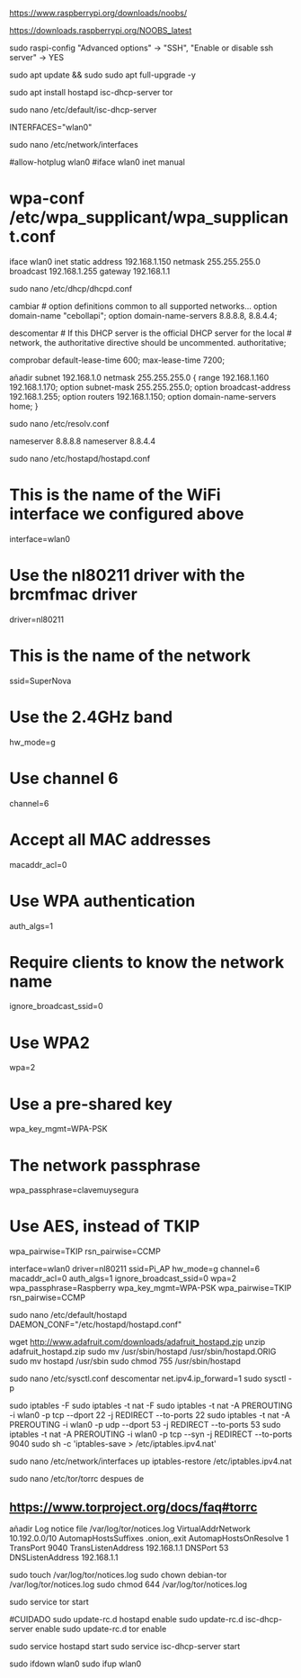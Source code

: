 https://www.raspberrypi.org/downloads/noobs/

https://downloads.raspberrypi.org/NOOBS_latest



sudo raspi-config
"Advanced options" -> "SSH", "Enable or disable ssh server" -> YES


sudo apt update && sudo sudo apt full-upgrade -y

sudo apt install hostapd isc-dhcp-server tor

sudo nano /etc/default/isc-dhcp-server

  INTERFACES="wlan0"

sudo nano /etc/network/interfaces

#allow-hotplug wlan0
#iface wlan0 inet manual
#    wpa-conf /etc/wpa_supplicant/wpa_supplicant.conf

iface wlan0 inet static
    address 192.168.1.150
    netmask 255.255.255.0
    broadcast 192.168.1.255
    gateway 192.168.1.1

sudo nano /etc/dhcp/dhcpd.conf

  cambiar
    # option definitions common to all supported networks...
    option domain-name "cebollapi";
    option domain-name-servers 8.8.8.8, 8.8.4.4;

  descomentar
    # If this DHCP server is the official DHCP server for the local
    # network, the authoritative directive should be uncommented.
    authoritative;

  comprobar
    default-lease-time 600;
    max-lease-time 7200;

  añadir
    subnet 192.168.1.0 netmask 255.255.255.0 {
      range 192.168.1.160 192.168.1.170;
      option subnet-mask 255.255.255.0;
      option broadcast-address 192.168.1.255;
      option routers 192.168.1.150;
      option domain-name-servers home;
    }

sudo nano /etc/resolv.conf

nameserver 8.8.8.8
nameserver 8.8.4.4

sudo nano /etc/hostapd/hostapd.conf

# This is the name of the WiFi interface we configured above
interface=wlan0
# Use the nl80211 driver with the brcmfmac driver
driver=nl80211
# This is the name of the network
ssid=SuperNova
# Use the 2.4GHz band
hw_mode=g
# Use channel 6
channel=6
# Accept all MAC addresses
macaddr_acl=0
# Use WPA authentication
auth_algs=1
# Require clients to know the network name
ignore_broadcast_ssid=0
# Use WPA2
wpa=2
# Use a pre-shared key
wpa_key_mgmt=WPA-PSK
# The network passphrase
wpa_passphrase=clavemuysegura
# Use AES, instead of TKIP
wpa_pairwise=TKIP
rsn_pairwise=CCMP

interface=wlan0
driver=nl80211
ssid=Pi_AP
hw_mode=g
channel=6
macaddr_acl=0
auth_algs=1
ignore_broadcast_ssid=0
wpa=2
wpa_passphrase=Raspberry
wpa_key_mgmt=WPA-PSK
wpa_pairwise=TKIP
rsn_pairwise=CCMP


sudo nano /etc/default/hostapd
DAEMON_CONF="/etc/hostapd/hostapd.conf"


wget http://www.adafruit.com/downloads/adafruit_hostapd.zip
unzip adafruit_hostapd.zip
sudo mv /usr/sbin/hostapd /usr/sbin/hostapd.ORIG
sudo mv hostapd /usr/sbin
sudo chmod 755 /usr/sbin/hostapd


sudo nano /etc/sysctl.conf
descomentar net.ipv4.ip_forward=1
sudo sysctl -p

sudo iptables -F
sudo iptables -t nat -F
sudo iptables -t nat -A PREROUTING -i wlan0 -p tcp --dport 22 -j REDIRECT --to-ports 22
sudo iptables -t nat -A PREROUTING -i wlan0 -p udp --dport 53 -j REDIRECT --to-ports 53
sudo iptables -t nat -A PREROUTING -i wlan0 -p tcp --syn -j REDIRECT --to-ports 9040
sudo sh -c 'iptables-save > /etc/iptables.ipv4.nat'

sudo nano /etc/network/interfaces
up iptables-restore /etc/iptables.ipv4.nat


sudo nano /etc/tor/torrc
despues de
## https://www.torproject.org/docs/faq#torrc
añadir
Log notice file /var/log/tor/notices.log
VirtualAddrNetwork 10.192.0.0/10
AutomapHostsSuffixes .onion,.exit
AutomapHostsOnResolve 1
TransPort 9040
TransListenAddress 192.168.1.1
DNSPort 53
DNSListenAddress 192.168.1.1

sudo touch /var/log/tor/notices.log
sudo chown debian-tor /var/log/tor/notices.log
sudo chmod 644 /var/log/tor/notices.log

sudo service tor start

#CUIDADO
sudo update-rc.d hostapd enable
sudo update-rc.d isc-dhcp-server enable
sudo update-rc.d tor enable

sudo service hostapd start
sudo service isc-dhcp-server start

sudo ifdown wlan0
sudo ifup wlan0
